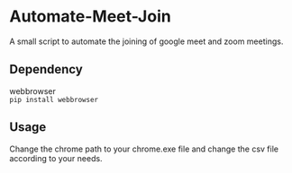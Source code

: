 # Automate-Meet-Join
A small script to automate the joining of google meet and zoom meetings.

## Dependency
webbrowser <br />
``` pip install webbrowser ```

## Usage

Change the chrome path to your chrome.exe file and change the csv file according to your needs.
